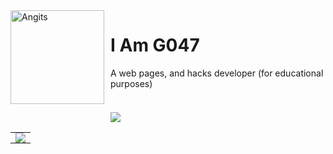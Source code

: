 
<img width="150" height="150" align="left" style="float: left; margin: 0 10px 0 0;" alt="Angits" src="https://avatars.githubusercontent.com/u/138416304?v=5">

# I Am G047

A web pages, and hacks developer (for educational purposes)

<div align="auto" style="display: inline-block;">
    <h3 align="auto"></h1>
        <img src="https://skillicons.dev/icons?i=javascript,py,css,html,lua,vscode&perline=6" />
</div>

<table>
    <tr>
       <td align="center" style="padding: 0; width: 50%;">
          <img
             align="center"
             style="padding: 0;"
             src="https://github-readme-stats.vercel.app/api/?username=JakeDev098&show_icons=true&title_color=4F8CC9&text_color=9f9f9f&bg_color=00000000&hide_border=true&icon_color=4F8CC9&hide_title=true&count_private=true"
          />
       </td>
    </tr>
</table>
